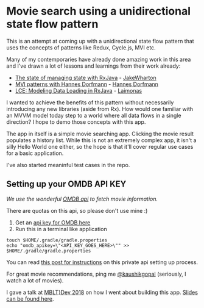 # Movie search using a unidirectional state flow pattern

This is an attempt at coming up with a unidirectional state flow pattern that uses the concepts
of patterns like Redux, Cycle.js, MVI etc.

Many of my contemporaries have already done amazing work in this area and I've drawn a lot of lessons and learnings from their work already:

* [The state of managing state with RxJava](https://jakewharton.com/the-state-of-managing-state-with-rxjava/) - [JakeWharton](https://twitter.com/JakeWharton)
* [MVI patterns with Hannes Dorfmann](http://fragmentedpodcast.com/episodes/103/) - [Hannes Dorfmann](https://twitter.com/sockeqwe)
* [LCE: Modeling Data Loading in RxJava](https://tech.instacart.com/lce-modeling-data-loading-in-rxjava-b798ac98d80) - [Laimonas](https://twitter.com/ThatLime)

I wanted to achieve the benefits of this pattern without necessarily introducing any new libraries
(aside from Rx). How would one familiar with an MVVM model today step to a world where all data flows in a single direction? I hope to demo those concepts with this app.


The app in itself is a simple movie searching app. Clicking the movie result populates a history list. While this is not an extremely complex app, it isn't a silly Hello World one either, so the hope is that it'll cover regular use cases for a basic application. 

I've also started meaninful test cases in the repo.


## Setting up your OMDB API KEY

_We use the wonderful [OMDB api](http://www.omdbapi.com) to fetch movie information._

There are quotas on this api, so please don't use mine :)

1. Get an [api key for OMDB here](http://www.omdbapi.com/apikey.aspx)
2. Run this in a terminal like application

```
touch $HOME/.gradle/gradle.properties
echo "omdb_apikey=\"<API_KEY_GOES_HERE>\"" >> $HOME/.gradle/gradle.properties
```

You can read [this post for instructions](https://medium.com/code-better/hiding-api-keys-from-your-android-repository-b23f5598b906) on this private api
setting up process.

For great movie recommendations, ping me [@kaushikgopal](https://twitter.com/kaushikgopal) (seriously, I watch a lot of movies).

I gave a talk at [MBLT}Dev 2018](https://twitter.com/mbltdev) on how I went about building this app. [Slides can be found here](https://speakerdeck.com/kaushikgopal/unidirectional-state-flow-patterns-a-refactoring-story).

